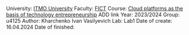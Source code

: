 University: [ITMO University](https://itmo.ru/ru/)
Faculty: [FICT](https://fict.itmo.ru)
Course: [Cloud platforms as the basis of technology entrepreneurship](https://) ADD link
Year: 2023/2024
Group: u4125
Author: Kharchenko Ivan Vasilyevich
Lab: Lab1
Date of create: 16.04.2024
Date of finished: 

